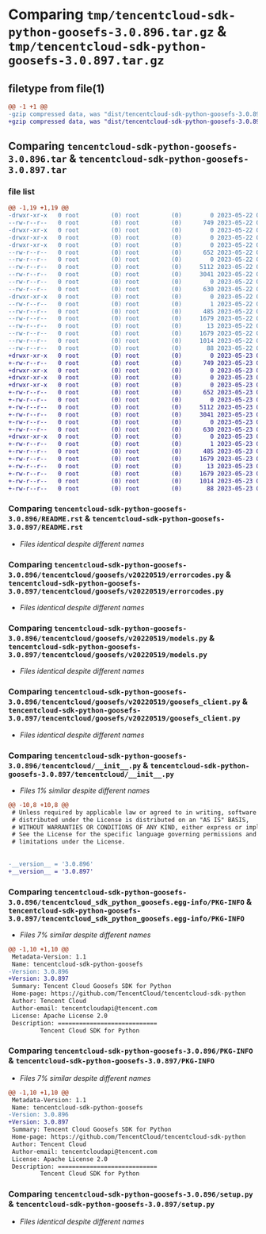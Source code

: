 # Comparing `tmp/tencentcloud-sdk-python-goosefs-3.0.896.tar.gz` & `tmp/tencentcloud-sdk-python-goosefs-3.0.897.tar.gz`

## filetype from file(1)

```diff
@@ -1 +1 @@
-gzip compressed data, was "dist/tencentcloud-sdk-python-goosefs-3.0.896.tar", last modified: Mon May 22 00:23:50 2023, max compression
+gzip compressed data, was "dist/tencentcloud-sdk-python-goosefs-3.0.897.tar", last modified: Tue May 23 02:23:19 2023, max compression
```

## Comparing `tencentcloud-sdk-python-goosefs-3.0.896.tar` & `tencentcloud-sdk-python-goosefs-3.0.897.tar`

### file list

```diff
@@ -1,19 +1,19 @@
-drwxr-xr-x   0 root         (0) root         (0)        0 2023-05-22 00:23:50.000000 tencentcloud-sdk-python-goosefs-3.0.896/
--rw-r--r--   0 root         (0) root         (0)      749 2023-05-22 00:23:50.000000 tencentcloud-sdk-python-goosefs-3.0.896/README.rst
-drwxr-xr-x   0 root         (0) root         (0)        0 2023-05-22 00:23:50.000000 tencentcloud-sdk-python-goosefs-3.0.896/tencentcloud/
-drwxr-xr-x   0 root         (0) root         (0)        0 2023-05-22 00:23:50.000000 tencentcloud-sdk-python-goosefs-3.0.896/tencentcloud/goosefs/
-drwxr-xr-x   0 root         (0) root         (0)        0 2023-05-22 00:23:50.000000 tencentcloud-sdk-python-goosefs-3.0.896/tencentcloud/goosefs/v20220519/
--rw-r--r--   0 root         (0) root         (0)      652 2023-05-22 00:23:50.000000 tencentcloud-sdk-python-goosefs-3.0.896/tencentcloud/goosefs/v20220519/errorcodes.py
--rw-r--r--   0 root         (0) root         (0)        0 2023-05-22 00:23:50.000000 tencentcloud-sdk-python-goosefs-3.0.896/tencentcloud/goosefs/v20220519/__init__.py
--rw-r--r--   0 root         (0) root         (0)     5112 2023-05-22 00:23:50.000000 tencentcloud-sdk-python-goosefs-3.0.896/tencentcloud/goosefs/v20220519/models.py
--rw-r--r--   0 root         (0) root         (0)     3041 2023-05-22 00:23:50.000000 tencentcloud-sdk-python-goosefs-3.0.896/tencentcloud/goosefs/v20220519/goosefs_client.py
--rw-r--r--   0 root         (0) root         (0)        0 2023-05-22 00:23:50.000000 tencentcloud-sdk-python-goosefs-3.0.896/tencentcloud/goosefs/__init__.py
--rw-r--r--   0 root         (0) root         (0)      630 2023-05-22 00:23:50.000000 tencentcloud-sdk-python-goosefs-3.0.896/tencentcloud/__init__.py
-drwxr-xr-x   0 root         (0) root         (0)        0 2023-05-22 00:23:50.000000 tencentcloud-sdk-python-goosefs-3.0.896/tencentcloud_sdk_python_goosefs.egg-info/
--rw-r--r--   0 root         (0) root         (0)        1 2023-05-22 00:23:50.000000 tencentcloud-sdk-python-goosefs-3.0.896/tencentcloud_sdk_python_goosefs.egg-info/dependency_links.txt
--rw-r--r--   0 root         (0) root         (0)      485 2023-05-22 00:23:50.000000 tencentcloud-sdk-python-goosefs-3.0.896/tencentcloud_sdk_python_goosefs.egg-info/SOURCES.txt
--rw-r--r--   0 root         (0) root         (0)     1679 2023-05-22 00:23:50.000000 tencentcloud-sdk-python-goosefs-3.0.896/tencentcloud_sdk_python_goosefs.egg-info/PKG-INFO
--rw-r--r--   0 root         (0) root         (0)       13 2023-05-22 00:23:50.000000 tencentcloud-sdk-python-goosefs-3.0.896/tencentcloud_sdk_python_goosefs.egg-info/top_level.txt
--rw-r--r--   0 root         (0) root         (0)     1679 2023-05-22 00:23:50.000000 tencentcloud-sdk-python-goosefs-3.0.896/PKG-INFO
--rw-r--r--   0 root         (0) root         (0)     1014 2023-05-22 00:23:50.000000 tencentcloud-sdk-python-goosefs-3.0.896/setup.py
--rw-r--r--   0 root         (0) root         (0)       88 2023-05-22 00:23:50.000000 tencentcloud-sdk-python-goosefs-3.0.896/setup.cfg
+drwxr-xr-x   0 root         (0) root         (0)        0 2023-05-23 02:23:19.000000 tencentcloud-sdk-python-goosefs-3.0.897/
+-rw-r--r--   0 root         (0) root         (0)      749 2023-05-23 02:23:19.000000 tencentcloud-sdk-python-goosefs-3.0.897/README.rst
+drwxr-xr-x   0 root         (0) root         (0)        0 2023-05-23 02:23:19.000000 tencentcloud-sdk-python-goosefs-3.0.897/tencentcloud/
+drwxr-xr-x   0 root         (0) root         (0)        0 2023-05-23 02:23:19.000000 tencentcloud-sdk-python-goosefs-3.0.897/tencentcloud/goosefs/
+drwxr-xr-x   0 root         (0) root         (0)        0 2023-05-23 02:23:19.000000 tencentcloud-sdk-python-goosefs-3.0.897/tencentcloud/goosefs/v20220519/
+-rw-r--r--   0 root         (0) root         (0)      652 2023-05-23 02:23:19.000000 tencentcloud-sdk-python-goosefs-3.0.897/tencentcloud/goosefs/v20220519/errorcodes.py
+-rw-r--r--   0 root         (0) root         (0)        0 2023-05-23 02:23:19.000000 tencentcloud-sdk-python-goosefs-3.0.897/tencentcloud/goosefs/v20220519/__init__.py
+-rw-r--r--   0 root         (0) root         (0)     5112 2023-05-23 02:23:19.000000 tencentcloud-sdk-python-goosefs-3.0.897/tencentcloud/goosefs/v20220519/models.py
+-rw-r--r--   0 root         (0) root         (0)     3041 2023-05-23 02:23:19.000000 tencentcloud-sdk-python-goosefs-3.0.897/tencentcloud/goosefs/v20220519/goosefs_client.py
+-rw-r--r--   0 root         (0) root         (0)        0 2023-05-23 02:23:19.000000 tencentcloud-sdk-python-goosefs-3.0.897/tencentcloud/goosefs/__init__.py
+-rw-r--r--   0 root         (0) root         (0)      630 2023-05-23 02:23:19.000000 tencentcloud-sdk-python-goosefs-3.0.897/tencentcloud/__init__.py
+drwxr-xr-x   0 root         (0) root         (0)        0 2023-05-23 02:23:19.000000 tencentcloud-sdk-python-goosefs-3.0.897/tencentcloud_sdk_python_goosefs.egg-info/
+-rw-r--r--   0 root         (0) root         (0)        1 2023-05-23 02:23:19.000000 tencentcloud-sdk-python-goosefs-3.0.897/tencentcloud_sdk_python_goosefs.egg-info/dependency_links.txt
+-rw-r--r--   0 root         (0) root         (0)      485 2023-05-23 02:23:19.000000 tencentcloud-sdk-python-goosefs-3.0.897/tencentcloud_sdk_python_goosefs.egg-info/SOURCES.txt
+-rw-r--r--   0 root         (0) root         (0)     1679 2023-05-23 02:23:19.000000 tencentcloud-sdk-python-goosefs-3.0.897/tencentcloud_sdk_python_goosefs.egg-info/PKG-INFO
+-rw-r--r--   0 root         (0) root         (0)       13 2023-05-23 02:23:19.000000 tencentcloud-sdk-python-goosefs-3.0.897/tencentcloud_sdk_python_goosefs.egg-info/top_level.txt
+-rw-r--r--   0 root         (0) root         (0)     1679 2023-05-23 02:23:19.000000 tencentcloud-sdk-python-goosefs-3.0.897/PKG-INFO
+-rw-r--r--   0 root         (0) root         (0)     1014 2023-05-23 02:23:19.000000 tencentcloud-sdk-python-goosefs-3.0.897/setup.py
+-rw-r--r--   0 root         (0) root         (0)       88 2023-05-23 02:23:19.000000 tencentcloud-sdk-python-goosefs-3.0.897/setup.cfg
```

### Comparing `tencentcloud-sdk-python-goosefs-3.0.896/README.rst` & `tencentcloud-sdk-python-goosefs-3.0.897/README.rst`

 * *Files identical despite different names*

### Comparing `tencentcloud-sdk-python-goosefs-3.0.896/tencentcloud/goosefs/v20220519/errorcodes.py` & `tencentcloud-sdk-python-goosefs-3.0.897/tencentcloud/goosefs/v20220519/errorcodes.py`

 * *Files identical despite different names*

### Comparing `tencentcloud-sdk-python-goosefs-3.0.896/tencentcloud/goosefs/v20220519/models.py` & `tencentcloud-sdk-python-goosefs-3.0.897/tencentcloud/goosefs/v20220519/models.py`

 * *Files identical despite different names*

### Comparing `tencentcloud-sdk-python-goosefs-3.0.896/tencentcloud/goosefs/v20220519/goosefs_client.py` & `tencentcloud-sdk-python-goosefs-3.0.897/tencentcloud/goosefs/v20220519/goosefs_client.py`

 * *Files identical despite different names*

### Comparing `tencentcloud-sdk-python-goosefs-3.0.896/tencentcloud/__init__.py` & `tencentcloud-sdk-python-goosefs-3.0.897/tencentcloud/__init__.py`

 * *Files 1% similar despite different names*

```diff
@@ -10,8 +10,8 @@
 # Unless required by applicable law or agreed to in writing, software
 # distributed under the License is distributed on an "AS IS" BASIS,
 # WITHOUT WARRANTIES OR CONDITIONS OF ANY KIND, either express or implied.
 # See the License for the specific language governing permissions and
 # limitations under the License.
 
 
-__version__ = '3.0.896'
+__version__ = '3.0.897'
```

### Comparing `tencentcloud-sdk-python-goosefs-3.0.896/tencentcloud_sdk_python_goosefs.egg-info/PKG-INFO` & `tencentcloud-sdk-python-goosefs-3.0.897/tencentcloud_sdk_python_goosefs.egg-info/PKG-INFO`

 * *Files 7% similar despite different names*

```diff
@@ -1,10 +1,10 @@
 Metadata-Version: 1.1
 Name: tencentcloud-sdk-python-goosefs
-Version: 3.0.896
+Version: 3.0.897
 Summary: Tencent Cloud Goosefs SDK for Python
 Home-page: https://github.com/TencentCloud/tencentcloud-sdk-python
 Author: Tencent Cloud
 Author-email: tencentcloudapi@tencent.com
 License: Apache License 2.0
 Description: ============================
         Tencent Cloud SDK for Python
```

### Comparing `tencentcloud-sdk-python-goosefs-3.0.896/PKG-INFO` & `tencentcloud-sdk-python-goosefs-3.0.897/PKG-INFO`

 * *Files 7% similar despite different names*

```diff
@@ -1,10 +1,10 @@
 Metadata-Version: 1.1
 Name: tencentcloud-sdk-python-goosefs
-Version: 3.0.896
+Version: 3.0.897
 Summary: Tencent Cloud Goosefs SDK for Python
 Home-page: https://github.com/TencentCloud/tencentcloud-sdk-python
 Author: Tencent Cloud
 Author-email: tencentcloudapi@tencent.com
 License: Apache License 2.0
 Description: ============================
         Tencent Cloud SDK for Python
```

### Comparing `tencentcloud-sdk-python-goosefs-3.0.896/setup.py` & `tencentcloud-sdk-python-goosefs-3.0.897/setup.py`

 * *Files identical despite different names*

